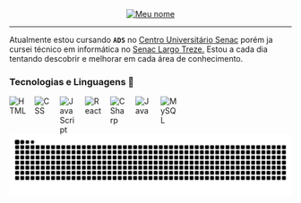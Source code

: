 <div align="center">
<a href="https://git.io/typing-svg"><img src="https://readme-typing-svg.demolab.com?font=Fira+Code&weight=600&size=30&duration=5100&pause=1000&color=009F04&background=FFFFFF00&center=true&vCenter=true&width=435&lines=Ramon+Vitor+%F0%9F%91%A8%E2%80%8D%F0%9F%92%BB%E2%98%95" alt="Meu nome" /></a>
</div>
 
 ---

 Atualmente estou cursando **`ADS`** no [Centro Universitário Senac](https://www.google.com/search?sca_esv=0d71c7b82b192171&sxsrf=AE3TifOpbOeUZGO20McRdCYPmF39KpVUcw:1756651152435&kgmid=/g/121jytr5&q=Centro+Universit%C3%A1rio+Senac+-+Santo+Amaro&shndl=30&shem=lcuae,lsptbl1,uaasie&source=sh/x/loc/uni/m1/1&kgs=f8156aac2ff015f7&utm_source=lcuae,lsptbl1,uaasie,sh/x/loc/uni/m1/1) porém ja cursei técnico em informática no [Senac Largo Treze.](https://www.google.com/search?sca_esv=0d71c7b82b192171&sxsrf=AE3TifMbWAkF2qkeRr-79rToujKWkoYysg:1756651339477&kgmid=/g/1thtf7vw&q=Senac+Largo+Treze&shndl=30&shem=lcuae,lsptbl1,uaasie&source=sh/x/loc/uni/m1/1&kgs=2132c6758a41e0cf&utm_source=lcuae,lsptbl1,uaasie,sh/x/loc/uni/m1/1)
 Estou a cada dia tentando descobrir e melhorar em cada área de conhecimento.

 ### Tecnologias e Linguagens 🤖

          
<img 
    align="left"
    alt="HTML"
    title="HTML"
    width="30px"
    style="padding-right: 15px;"
    src="https://cdn.jsdelivr.net/gh/devicons/devicon@latest/icons/html5/html5-original.svg"                          
/>

<img 
    align="left"
    alt="CSS"
    title="CSS"
    width="30px"
    style="padding-right: 15px;"
    src="https://cdn.jsdelivr.net/gh/devicons/devicon@latest/icons/css3/css3-original.svg"                          
/>

<img 
    align="left"
    alt="JavaScript"
    title="JavaScript"
    width="30px"
    style="padding-right: 15px;"
    src="https://cdn.jsdelivr.net/gh/devicons/devicon@latest/icons/javascript/javascript-original.svg" 
/>

<img 
    align="left"
    alt="React"
    title="React"
    width="30px"
    style="padding-right: 15px;"
    src="https://cdn.jsdelivr.net/gh/devicons/devicon@latest/icons/react/react-original.svg"                          
/>

<img 
    align="left"
    alt="CSharp"
    title="CSharp"
    width="30px"
    style="padding-right: 15px;"
    src="https://cdn.jsdelivr.net/gh/devicons/devicon@latest/icons/csharp/csharp-original.svg"                          
/>


<img 
    align="left"
    alt="Java"
    title="Java"
    width="30px"
    style="padding-right: 15px;"
    src="https://cdn.jsdelivr.net/gh/devicons/devicon@latest/icons/java/java-original.svg"                          
/>

<img 
    align="left"
    alt="MySQL"
    title="MySQL"
    width="30px"
    style="padding-right: 15px;"
    src="https://cdn.jsdelivr.net/gh/devicons/devicon@latest/icons/mysql/mysql-original.svg"                          
/>

<picture align="center">
  <source media="(prefers-color-scheme: dark)" srcset="https://raw.githubusercontent.com/Cerrissete/Cerrissete/output/github-contribution-grid-snake-dark.svg">
  <source media="(prefers-color-scheme: grey)" srcset="https://raw.githubusercontent.com/Cerrissete/Cerrissete/output/github-contribution-grid-snake-dark.svg">
  <img align="center" alt="github contribution grid snake animation" src="https://raw.githubusercontent.com/Cerrissete/Cerrissete/output/github-contribution-grid-snake.svg">
</picture>
